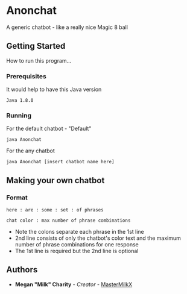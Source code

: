 # Anonchat

A generic chatbot - like a really nice Magic 8 ball

## Getting Started

How to run this program...

### Prerequisites

It would help to have this Java version

```
Java 1.8.0
```

### Running

For the default chatbot - "Default"

```
java Anonchat 
```

For the any chatbot

```
java Anonchat [insert chatbot name here]
```

## Making your own chatbot

### Format

```
here : are : some : set : of phrases
```

```
chat color : max number of phrase combinations
``` 

* Note the colons separate each phrase in the 1st line
* 2nd line consists of only the chatbot's color text and the maximum number of phrase combinations for one response
* The 1st line is required but the 2nd line is optional 

## Authors

* **Megan "Milk" Charity** - *Creator* - [MasterMilkX](https://github.com/MasterMilkX)
